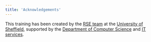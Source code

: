 ```yaml
---
title: 'Acknowledgements'
---
```


This training has been created by the [RSE team](https://rse.shef.ac.uk) at the [University of Sheffield](https://www.sheffield.ac.uk/), supported by the [Department of Computer Science](https://www.sheffield.ac.uk/dcs) and [IT services](https://www.sheffield.ac.uk/it-services/research).
